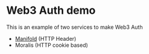 # Web3 Auth demo

This is an example of two services to make Web3 Auth
- [Manifold](https://docs.manifold.xyz/v/manifold-for-developers/tools-and-apis/server-side-session-authentication/signature-grant) (HTTP Header)
- Moralis (HTTP cookie based)